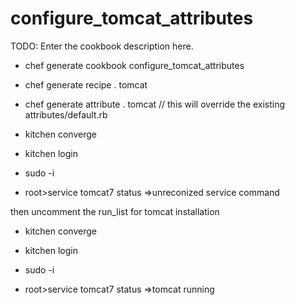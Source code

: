 # configure_tomcat_attributes

TODO: Enter the cookbook description here.

- chef generate cookbook configure_tomcat_attributes

- chef generate recipe . tomcat
- chef generate attribute . tomcat // this will override the existing attributes/default.rb

- kitchen converge
- kitchen login

- sudo -i 
- root>service tomcat7 status
=>unreconized service command


then uncomment the run_list for tomcat installation

- kitchen converge
- kitchen login

- sudo -i 
- root>service tomcat7 status
=>tomcat running 

